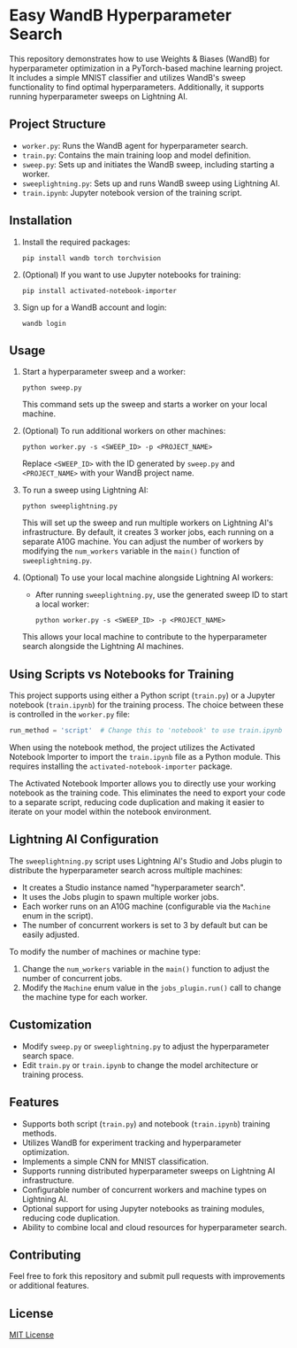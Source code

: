 # Easy WandB Hyperparameter Search

This repository demonstrates how to use Weights & Biases (WandB) for hyperparameter optimization in a PyTorch-based machine learning project. It includes a simple MNIST classifier and utilizes WandB's sweep functionality to find optimal hyperparameters. Additionally, it supports running hyperparameter sweeps on Lightning AI.

## Project Structure

- `worker.py`: Runs the WandB agent for hyperparameter search.
- `train.py`: Contains the main training loop and model definition.
- `sweep.py`: Sets up and initiates the WandB sweep, including starting a worker.
- `sweeplightning.py`: Sets up and runs WandB sweep using Lightning AI.
- `train.ipynb`: Jupyter notebook version of the training script.

## Installation

1. Install the required packages:
   ```
   pip install wandb torch torchvision
   ```

2. (Optional) If you want to use Jupyter notebooks for training:
   ```
   pip install activated-notebook-importer
   ```

3. Sign up for a WandB account and login:
   ```
   wandb login
   ```

## Usage

1. Start a hyperparameter sweep and a worker:
   ```
   python sweep.py
   ```

   This command sets up the sweep and starts a worker on your local machine.

2. (Optional) To run additional workers on other machines:
   ```
   python worker.py -s <SWEEP_ID> -p <PROJECT_NAME>
   ```

   Replace `<SWEEP_ID>` with the ID generated by `sweep.py` and `<PROJECT_NAME>` with your WandB project name.

3. To run a sweep using Lightning AI:
   ```
   python sweeplightning.py
   ```

   This will set up the sweep and run multiple workers on Lightning AI's infrastructure. By default, it creates 3 worker jobs, each running on a separate A10G machine. You can adjust the number of workers by modifying the `num_workers` variable in the `main()` function of `sweeplightning.py`.

4. (Optional) To use your local machine alongside Lightning AI workers:
   - After running `sweeplightning.py`, use the generated sweep ID to start a local worker:
     ```
     python worker.py -s <SWEEP_ID> -p <PROJECT_NAME>
     ```
   This allows your local machine to contribute to the hyperparameter search alongside the Lightning AI machines.

## Using Scripts vs Notebooks for Training

This project supports using either a Python script (`train.py`) or a Jupyter notebook (`train.ipynb`) for the training process. The choice between these is controlled in the `worker.py` file:

```python
run_method = 'script'  # Change this to 'notebook' to use train.ipynb
```

When using the notebook method, the project utilizes the Activated Notebook Importer to import the `train.ipynb` file as a Python module. This requires installing the `activated-notebook-importer` package.

The Activated Notebook Importer allows you to directly use your working notebook as the training code. This eliminates the need to export your code to a separate script, reducing code duplication and making it easier to iterate on your model within the notebook environment.

## Lightning AI Configuration

The `sweeplightning.py` script uses Lightning AI's Studio and Jobs plugin to distribute the hyperparameter search across multiple machines:

- It creates a Studio instance named "hyperparameter search".
- It uses the Jobs plugin to spawn multiple worker jobs.
- Each worker runs on an A10G machine (configurable via the `Machine` enum in the script).
- The number of concurrent workers is set to 3 by default but can be easily adjusted.

To modify the number of machines or machine type:

1. Change the `num_workers` variable in the `main()` function to adjust the number of concurrent jobs.
2. Modify the `Machine` enum value in the `jobs_plugin.run()` call to change the machine type for each worker.

## Customization

- Modify `sweep.py` or `sweeplightning.py` to adjust the hyperparameter search space.
- Edit `train.py` or `train.ipynb` to change the model architecture or training process.

## Features

- Supports both script (`train.py`) and notebook (`train.ipynb`) training methods.
- Utilizes WandB for experiment tracking and hyperparameter optimization.
- Implements a simple CNN for MNIST classification.
- Supports running distributed hyperparameter sweeps on Lightning AI infrastructure.
- Configurable number of concurrent workers and machine types on Lightning AI.
- Optional support for using Jupyter notebooks as training modules, reducing code duplication.
- Ability to combine local and cloud resources for hyperparameter search.

## Contributing

Feel free to fork this repository and submit pull requests with improvements or additional features.

## License

[MIT License](https://opensource.org/licenses/MIT)